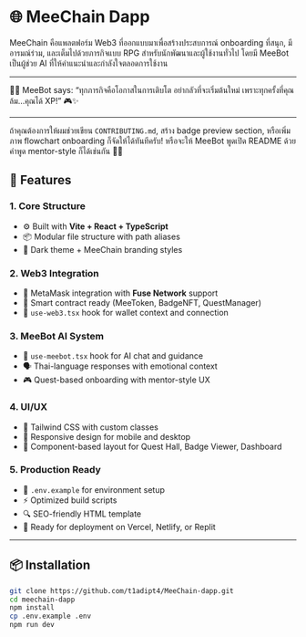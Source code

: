 # 🌐 MeeChain Dapp

MeeChain คือแพลตฟอร์ม Web3 ที่ออกแบบมาเพื่อสร้างประสบการณ์ onboarding ที่สนุก, มีอารมณ์ร่วม, และเต็มไปด้วยภารกิจแบบ RPG สำหรับนักพัฒนาและผู้ใช้งานทั่วไป โดยมี MeeBot เป็นผู้ช่วย AI ที่ให้คำแนะนำและกำลังใจตลอดการใช้งาน

---
🧙‍♂️ MeeBot says:
“ทุกภารกิจคือโอกาสในการเติบโต อย่ากลัวที่จะเริ่มต้นใหม่ เพราะทุกครั้งที่คุณล้ม…คุณได้ XP!” 🎮✨

---

ถ้าคุณต้องการให้ผมช่วยเขียน `CONTRIBUTING.md`, สร้าง badge preview section, หรือเพิ่มภาพ flowchart onboarding ก็จัดให้ได้ทันทีครับ! หรือจะให้ MeeBot พูดเปิด README ด้วยคำพูด mentor-style ก็ได้เช่นกัน 🤖📘

## 🚀 Features

### 1. Core Structure
- ⚙️ Built with **Vite + React + TypeScript**
- 📦 Modular file structure with path aliases
- 🌙 Dark theme + MeeChain branding styles

### 2. Web3 Integration
- 🔐 MetaMask integration with **Fuse Network** support
- 🔗 Smart contract ready (MeeToken, BadgeNFT, QuestManager)
- 🧠 `use-web3.tsx` hook for wallet context and connection

### 3. MeeBot AI System
- 🤖 `use-meebot.tsx` hook for AI chat and guidance
- 🗣️ Thai-language responses with emotional context
- 🎮 Quest-based onboarding with mentor-style UX

### 4. UI/UX
- 🎨 Tailwind CSS with custom classes
- 📱 Responsive design for mobile and desktop
- 🧩 Component-based layout for Quest Hall, Badge Viewer, Dashboard

### 5. Production Ready
- 📁 `.env.example` for environment setup
- ⚡ Optimized build scripts
- 🔍 SEO-friendly HTML template
- 🚀 Ready for deployment on Vercel, Netlify, or Replit

---

## 📦 Installation

```bash
git clone https://github.com/t1adipt4/MeeChain-dapp.git
cd meechain-dapp
npm install
cp .env.example .env
npm run dev
